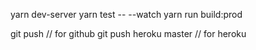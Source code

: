 yarn dev-server
yarn test -- --watch
yarn run build:prod

git push  // for github
git push heroku master  // for heroku

